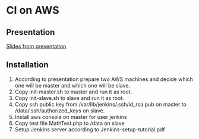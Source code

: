 # CI on AWS

## Presentation
[Slides from presentation](PRESENTATION.pdf)

## Installation

1. According to presentation prepare two AWS machines and decide which one will be master and which one will be slave.
1. Copy init-master.sh to master and run it as root.
1. Copy init-slave.sh to slave and run it as root.
1. Copy ssh public key from /var/lib/jenkins/.ssh/id_rsa.pub on master to /data/.ssh/authorized_keys on slave.
1. Install aws console on master for user jenkins
1. Copy test file MathTest.php to /data on slave
1. Setup Jenkins server according to Jenkins-setup-tutorial.pdf
